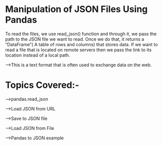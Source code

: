 # Manipulation of JSON Files Using Pandas
To read the files, we use read_json() function and through it, we pass the path to the JSON file we want to read. Once we do that, it returns a “DataFrame”( A table of rows and columns) that stores data. If we want to read a file that is located on remote servers then we pass the link to its location instead of a local path.

-->This is a text format that is often used to exchange data on the web.

# Topics Covered:-
-->pandas.read_json

-->Load JSON from URL

-->Save to JSON file

-->Load JSON from File

-->Pandas to JSON example
